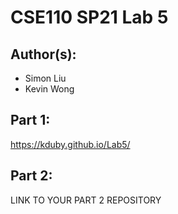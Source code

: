 # CSE110 SP21 Lab 5

## Author(s):
- Simon Liu
- Kevin Wong

## Part 1:

https://kduby.github.io/Lab5/

## Part 2:

LINK TO YOUR PART 2 REPOSITORY
